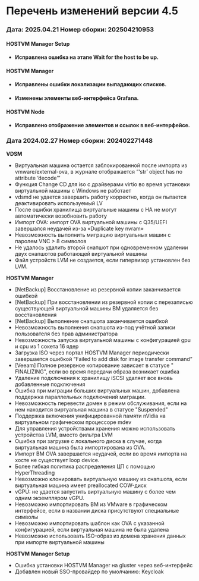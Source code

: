 # Перечень изменений версии 4.5

### **Дата: 2025.04.21 Номер сборки: 202504210953**&#xD; &#xD;&#xD;

#### HOSTVM Manager Setup

* #### Исправлена ошибка на этапе Wait for the host to be up.

#### HOSTVM Manager

* #### Исправлены ошибки локализации выпадающих списков.
* #### Изменены элементы веб-интерфейса Grafana.

#### HOSTVM Node

* #### Исправлено отображение элементов и ссылок в веб-интерфейсе.

### **Дата 2024.02.27 Номер сборки: 202402271448**

**VDSM**

* Виртуальная машина остается заблокированной после импорта из vmware/external-ova, в журнале отображается “‘str’ object has no attribute ‘decode’”
* Функция Change CD для iso с драйверами virtio во время установки виртуальной машины с Windows не работает
* vdsmd не удается завершить работу корректно, когда он пытается деактивировать используемый LV
* После ошибки хранилища виртуальные машины с HA не могут автоматически возобновить работу
* Импорт OVA: импорт OVA виртуальной машины с Q35/UEFI завершался неудачей из-за «Duplicate key nvram»
* Невозможность выполнить миграцию виртуальных машин с паролем VNC > 8 символов
* Не удалось удалить второй снапшот при одновременном удалении двух снапшотов работающей виртуальной машины
* Файл устройств LVM не создается, если гипервизор установлен без LVM.

**HOSTVM Manager**

* \[NetBackup] Восстановление из резервной копии заканчивается ошибкой
* \[NetBackup] При восстановлении из резервной копии с перезаписью существующей виртуальной машины ВМ удаляется без восстановления
* \[NetBackup] Выполнение снапшота заканчивается ошибкой
* Невозможность выполнения снапшота из-под учётной записи пользователя без прав администратора
* Невозможность запуска виртуальной машины с конфигурацией gpu и cpu из 1 сокета 16 ядер
* Загрузка ISO через портал HOSTVM Manager периодически завершается ошибкой “Failed to add disk for image transfer command”
* \[Veeam] Полное резервное копирование зависает в статусе " FINALIZING", если во время передачи образа возникает ошибка
* Удаление подключения к хранилищу iSCSI удаляет все вновь добавленные подключения
* Ошибка при миграции больших виртуальных машин, добавлена поддержка параллельных подключений миграции.
* Невозможность перевести домен в режим обслуживания, если на нем находится виртуальная машина в статусе "Suspended"
* Поддержка включения унифицированной памяти nVidia на виртуальном графическом процессоре mdev
* Для управления устройствами хранения можно использовать устройства LVM, вместо фильтра LVM
* Ошибка при загрузке с локального диска в случае, когда виртуальная машина была импортирована из OVA.
* Импорт ВМ OVA завершается неудачей, если во время импорта на хосте не существует loop device.
* Более гибкая политика распределения ЦП с помощью HyperThreading
* Невозможно клонировать виртуальную машину из снапшота, если виртуальная машина имеет preallocated COW-диск
* vGPU: не удается запустить виртуальную машину с более чем одним экземпляром vGPU.
* Невозможно импортировать ВМ из VMware в графическом интерфейсе, если в названии диска присутствуют специальные символы
* Невозможно импортировать шаблон как OVA с указанной конфигурацией, если виртуальная машина не была удалена
* Невозможно использовать ISO-образ из домена хранения данных при импорте виртуальной машины

**HOSTVM Manager Setup**

* Ошибка установки HOSTVM Manager на gluster через веб-интерфейс
* Добавлен новый SSO-провайдер по умолчанию: Keycloak&#x20;
